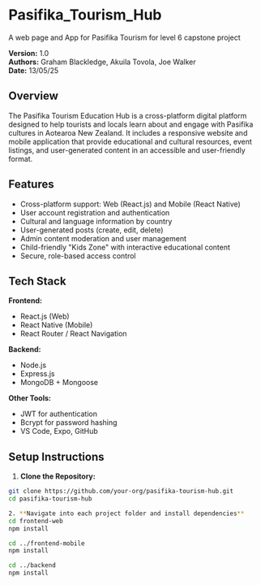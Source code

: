 # Pasifika_Tourism_Hub
A web page and App for Pasifika Tourism for level 6 capstone project

**Version:** 1.0  
**Authors:** Graham Blackledge, Akuila Tovola, Joe Walker  
**Date:** 13/05/25

## Overview

The Pasifika Tourism Education Hub is a cross-platform digital platform designed to help tourists and locals learn about and engage with Pasifika cultures in Aotearoa New Zealand. 
It includes a responsive website and mobile application that provide educational and cultural resources, event listings, and user-generated content in an accessible and user-friendly format.

## Features

- Cross-platform support: Web (React.js) and Mobile (React Native)
- User account registration and authentication
- Cultural and language information by country
- User-generated posts (create, edit, delete)
- Admin content moderation and user management
- Child-friendly "Kids Zone" with interactive educational content
- Secure, role-based access control

## Tech Stack

**Frontend:**
- React.js (Web)
- React Native (Mobile)
- React Router / React Navigation

**Backend:**
- Node.js
- Express.js
- MongoDB + Mongoose

**Other Tools:**
- JWT for authentication
- Bcrypt for password hashing
- VS Code, Expo, GitHub

## Setup Instructions

1. **Clone the Repository:**
```bash
git clone https://github.com/your-org/pasifika-tourism-hub.git
cd pasifika-tourism-hub

2. **Navigate into each project folder and install dependencies**
cd frontend-web
npm install

cd ../frontend-mobile
npm install

cd ../backend
npm install